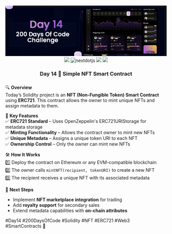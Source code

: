<div align="center">
  <br />
      <img src="https://github.com/iamjohncaleb/200-Days-Of-Code-Challenge/blob/main/Thumbnails/Day%2014.jpg" alt="Project Banner">

  <div>
    <img src="https://img.shields.io/badge/solidity-363636?style=for-the-badge&logo=solidity&logoColor=white" />
    <img src="https://img.shields.io/badge/-Next_JS-black?style=for-the-badge&logoColor=white&logo=nextdotjs&color=000000" alt="nextdotjs" />
    <img src="https://img.shields.io/badge/web3.js-F16822?style=for-the-badge&logo=web3dotjs&logoColor=white" />
    <img src="https://img.shields.io/badge/hardhat-F3BA2F?style=for-the-badge&logo=ethereum&logoColor=black" />
  </div>

  <h3 align="center">Day 14 📅  Simple NFT Smart Contract <h3>
</div>

🔍 **Overview**  
Today’s Solidity project is an **NFT (Non-Fungible Token) Smart Contract** using **ERC721**. This contract allows the owner to mint unique NFTs and assign metadata to them.  

📜 **Key Features**  
✅ **ERC721 Standard** – Uses OpenZeppelin's ERC721URIStorage for metadata storage  
✅ **Minting Functionality** – Allows the contract owner to mint new NFTs  
✅ **Unique Metadata** – Assigns a unique token URI to each NFT  
✅ **Ownership Control** – Only the owner can mint new NFTs  

🛠️ **How It Works**  
1️⃣ Deploy the contract on Ethereum or any EVM-compatible blockchain  
2️⃣ The owner calls `mintNFT(recipient, tokenURI)` to create a new NFT  
3️⃣ The recipient receives a unique NFT with its associated metadata  

🔗 **Next Steps**  
- Implement **NFT marketplace integration** for trading  
- Add **royalty support** for secondary sales  
- Extend metadata capabilities with **on-chain attributes**  

#Day14 #200DaysOfCode #Solidity #NFT #ERC721 #Web3 #SmartContracts 🚀

